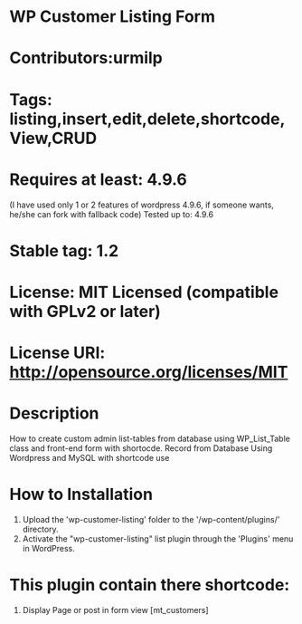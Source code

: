 # WP Customer Listing Form
# Contributors:urmilp
# Tags: listing,insert,edit,delete,shortcode,View,CRUD 
# Requires at least: 4.9.6
(I have used only 1 or 2 features of wordpress 4.9.6, if someone wants, he/she can fork with fallback code) Tested up to: 4.9.6
# Stable tag: 1.2
# License: MIT Licensed (compatible with GPLv2 or later)
# License URI: http://opensource.org/licenses/MIT

# Description
How to create custom admin list-tables from database using WP_List_Table class and front-end form with shortocde.
Record from Database Using Wordpress and MySQL with shortcode use

# How to Installation
1. Upload the 'wp-customer-listing' folder to the '/wp-content/plugins/' directory.
2. Activate the "wp-customer-listing" list plugin through the 'Plugins' menu in WordPress.

# This plugin contain there shortcode:
1) Display Page or post in form view [mt_customers]


